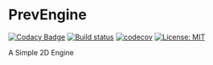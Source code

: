 # PrevEngine

[![Codacy Badge](https://api.codacy.com/project/badge/Grade/4f8bb36102de4a99b00415c432ac376e)](https://app.codacy.com/app/preversewharf45/PrevEngine?utm_source=github.com&utm_medium=referral&utm_content=preversewharf45/PrevEngine&utm_campaign=Badge_Grade_Dashboard)
[![Build status](https://ci.appveyor.com/api/projects/status/m6yevo3f7c4w9hx9?svg=true)](https://ci.appveyor.com/project/preversewharf45/prevengine)
[![codecov](https://codecov.io/gh/preversewharf45/PrevEngine/branch/master/graph/badge.svg)](https://codecov.io/gh/preversewharf45/PrevEngine)
[![License: MIT](https://img.shields.io/badge/License-MIT-yellow.svg)](https://opensource.org/licenses/MIT)

A Simple 2D Engine
